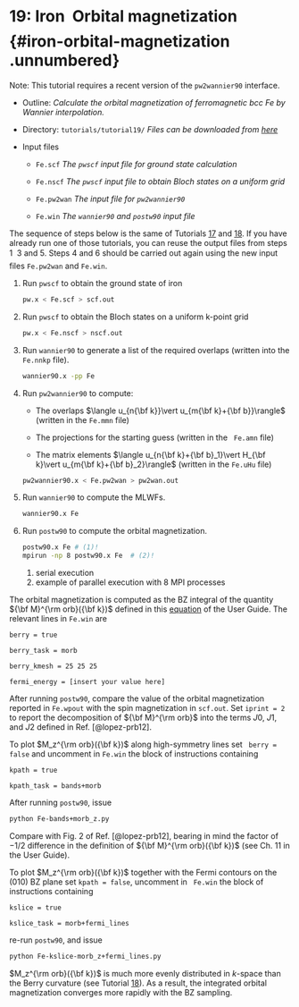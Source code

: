 # 19: Iron &#151; Orbital magnetization {#iron-orbital-magnetization .unnumbered}

Note: This tutorial requires a recent version of the `pw2wannier90`
interface.

-   Outline: *Calculate the orbital magnetization of ferromagnetic bcc
    Fe by Wannier interpolation.*

-   Directory: `tutorials/tutorial19/` *Files can be downloaded from [here](https://github.com/wannier-developers/wannier90/tutorials/tutorial19)*

-   Input files

    -    `Fe.scf` *The `pwscf` input file for ground state
        calculation*

    -    `Fe.nscf` *The `pwscf` input file to obtain Bloch
        states on a uniform grid*

    -    `Fe.pw2wan` *The input file for `pw2wannier90`*

    -    `Fe.win` *The `wannier90` and `postw90` input file*

The sequence of steps below is the same of Tutorials [17](../tutorial_17#iron-spin-orbit-coupled-bands-and-fermi-surface-contours) and [18](../tutorial_18#iron-berry-curvature-anomalous-hall-conductivity-and-optical-conductivity). If you
have already run one of those tutorials, you can reuse the output files
from steps 1 &#151; 3 and 5. Steps 4 and 6 should be carried out again using
the new input files `Fe.pw2wan` and `Fe.win`.

1.  Run `pwscf` to obtain the ground state of iron

    ```bash title="Terminal"
    pw.x < Fe.scf > scf.out
    ```

2.  Run `pwscf` to obtain the Bloch states on a uniform
    k-point grid

    ```bash title="Terminal"
    pw.x < Fe.nscf > nscf.out
    ```

3.  Run `wannier90` to generate a list of the required overlaps (written
    into the `Fe.nnkp` file).

    ```bash title="Terminal"
    wannier90.x -pp Fe
    ```

4.  Run `pw2wannier90` to compute:

    -   The overlaps $\langle u_{n{\bf k}}\vert u_{m{\bf k}+{\bf
                  b}}\rangle$ (written in the `Fe.mmn` file)

    -   The projections for the starting guess (written in the ` Fe.amn`
        file)

    -   The matrix elements $\langle u_{n{\bf k}+{\bf b}_1}\vert
              H_{\bf k}\vert u_{m{\bf k}+{\bf b}_2}\rangle$ (written in
        the `Fe.uHu` file)

    ```bash title="Terminal"
    pw2wannier90.x < Fe.pw2wan > pw2wan.out
    ```

5.  Run `wannier90` to compute the MLWFs.

    ```bash title="Terminal"
    wannier90.x Fe
    ```

6.  Run `postw90` to compute the orbital magnetization.

    ```bash title="Terminal"
    postw90.x Fe # (1)! 
    mpirun -np 8 postw90.x Fe  # (2)!
    ```

    1.   serial execution
    2.   example of parallel execution with 8 MPI processes

The orbital magnetization is computed as the BZ integral of the quantity
${\bf M}^{\rm orb}({\bf k})$ defined in this [equation](../../user_guide/postw90/berry#mjx-eqn:eq:morb) 
of the User Guide.
The relevant lines in `Fe.win` are

```vi title="Input file"
berry = true

berry_task = morb

berry_kmesh = 25 25 25

fermi_energy = [insert your value here]
```

After running `postw90`, compare the value of the orbital magnetization
reported in `Fe.wpout` with the spin magnetization in `scf.out`. Set
`iprint = 2` to report the decomposition of ${\bf M}^{\rm orb}$ into the
terms $J0$, $J1$, and $J2$ defined in Ref. [@lopez-prb12].

To plot $M_z^{\rm orb}({\bf k})$ along high-symmetry lines set
` berry = false` and uncomment in `Fe.win` the block of instructions
containing

```vi title="Input file"
kpath = true

kpath_task = bands+morb
```

After running `postw90`, issue

```bash title="Terminal"
python Fe-bands+morb_z.py
```

Compare with Fig. 2 of Ref. [@lopez-prb12], bearing in mind the factor
of $-1/2$ difference in the definition of ${\bf M}^{\rm
  orb}({\bf k})$ (see Ch. 11 in the User Guide).

To plot $M_z^{\rm orb}({\bf k})$ together with the Fermi contours on the
(010) BZ plane set `kpath = false`, uncomment in ` Fe.win` the block of
instructions containing

```vi title="Input file"
kslice = true

kslice_task = morb+fermi_lines
```

re-run `postw90`, and issue

```bash title="Terminal"
python Fe-kslice-morb_z+fermi_lines.py
```

$M_z^{\rm orb}({\bf k})$ is much more evenly distributed in $k$-space
than the Berry curvature (see Tutorial [18](../tutorial_18#iron-berry-curvature-anomalous-hall-conductivity-and-optical-conductivity)). As a result, the integrated
orbital magnetization converges more rapidly with the BZ sampling.


